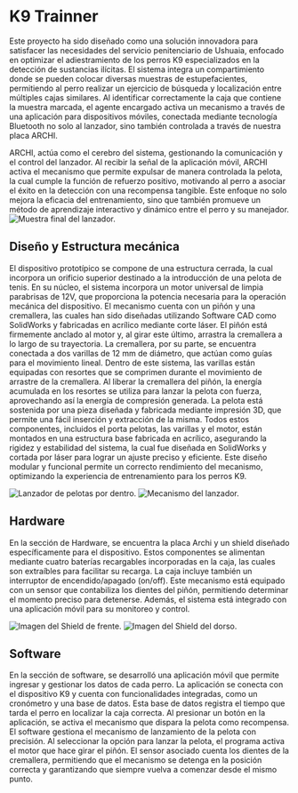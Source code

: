 # K9 Trainner
Este proyecto ha sido diseñado como una solución innovadora para satisfacer las necesidades del servicio penitenciario de Ushuaia, enfocado en optimizar el adiestramiento de los perros K9 especializados en la detección de sustancias ilícitas.
El sistema integra un compartimiento donde se pueden colocar diversas muestras de estupefacientes, permitiendo al perro realizar un ejercicio de búsqueda y localización entre múltiples cajas similares. Al identificar correctamente la caja que contiene la muestra marcada, el agente encargado activa un mecanismo a través de una aplicación para dispositivos móviles, conectada mediante tecnología Bluetooth no solo al lanzador, sino también controlada a través de nuestra placa ARCHI.

ARCHI, actúa como el cerebro del sistema, gestionando la comunicación y el control del lanzador. Al recibir la señal de la aplicación móvil, ARCHI activa el mecanismo que permite expulsar de manera controlada la pelota, la cual cumple la función de refuerzo positivo, motivando al perro a asociar el éxito en la detección con una recompensa tangible. Este enfoque no solo mejora la eficacia del entrenamiento, sino que también promueve un método de aprendizaje interactivo y dinámico entre el perro y su manejador.
![Muestra final del lanzador.](https://github.com/NewsanLab/Lanzador-de-pelotas/blob/main/img/Dispositivo.png)

## Diseño y Estructura mecánica

El dispositivo prototípico se compone de una estructura cerrada, la cual incorpora un orificio superior destinado a la introducción de una pelota de tenis.
En su núcleo, el sistema incorpora un motor universal de limpia parabrisas de 12V, que proporciona la potencia necesaria para la operación mecánica del dispositivo.
El mecanismo cuenta con un piñón y una cremallera, las cuales han sido diseñadas utilizando Software CAD como SolidWorks y fabricadas en acrílico mediante corte láser. El piñón está firmemente anclado al motor y, al girar este último, arrastra la cremallera a lo largo de su trayectoria. La cremallera, por su parte, se encuentra conectada a dos varillas de 12 mm de diámetro, que actúan como guías para el movimiento lineal.
Dentro de este sistema, las varillas están equipadas con resortes que se comprimen durante el movimiento de arrastre de la cremallera. Al liberar la cremallera del piñón, la energía acumulada en los resortes se utiliza para lanzar la pelota con fuerza, aprovechando así la energía de compresión generada. 
La pelota está sostenida por una pieza diseñada y fabricada mediante impresión 3D, que permite una fácil inserción y extracción de la misma. Todos estos componentes, incluidos el porta pelotas, las varillas y el motor, están montados en una estructura base fabricada en acrílico, asegurando la rigidez y estabilidad del sistema, la cual fue diseñada en SolidWorks y cortada por láser para lograr un ajuste preciso y eficiente. Este diseño modular y funcional permite un correcto rendimiento del mecanismo, optimizando la experiencia de entrenamiento para los perros K9.

![Lanzador de pelotas por dentro.](https://github.com/NewsanLab/Lanzador-de-pelotas/blob/main/img/Dispositivo%20interior.png)
![Mecanismo del lanzador.](https://github.com/NewsanLab/Lanzador-de-pelotas/blob/main/img/Mecanismo.png)

## Hardware

En la sección de Hardware, se encuentra la placa Archi y un shield diseñado específicamente para el dispositivo. Estos componentes se alimentan mediante cuatro baterías recargables incorporadas en la caja, las cuales son extraíbles para facilitar su recarga. La caja incluye también un interruptor de encendido/apagado (on/off). 
Este mecanismo está equipado con un sensor que contabiliza los dientes del piñón, permitiendo determinar el momento preciso para detenerse. Además, el sistema está integrado con una aplicación móvil para su monitoreo y control.

![Imagen del Shield de frente.](https://github.com/NewsanLab/Lanzador-de-pelotas/blob/main/Hardware/ShielArchiK9Top.png)
![Imagen del Shield del dorso.](https://github.com/NewsanLab/Lanzador-de-pelotas/blob/main/Hardware/ShielArchiK9Bot.png)

## Software

En la sección de software, se desarrolló una aplicación móvil que permite ingresar y gestionar los datos de cada perro. La aplicación se conecta con el dispositivo K9 y cuenta con funcionalidades integradas, como un cronómetro y una base de datos. Esta base de datos registra el tiempo que tarda el perro en localizar la caja correcta. Al presionar un botón en la aplicación, se activa el mecanismo que dispara la pelota como recompensa.
El software gestiona el mecanismo de lanzamiento de la pelota con precisión. Al seleccionar la opción para lanzar la pelota, el programa activa el motor que hace girar el piñón. El sensor asociado cuenta los dientes de la cremallera, permitiendo que el mecanismo se detenga en la posición correcta y garantizando que siempre vuelva a comenzar desde el mismo punto.
